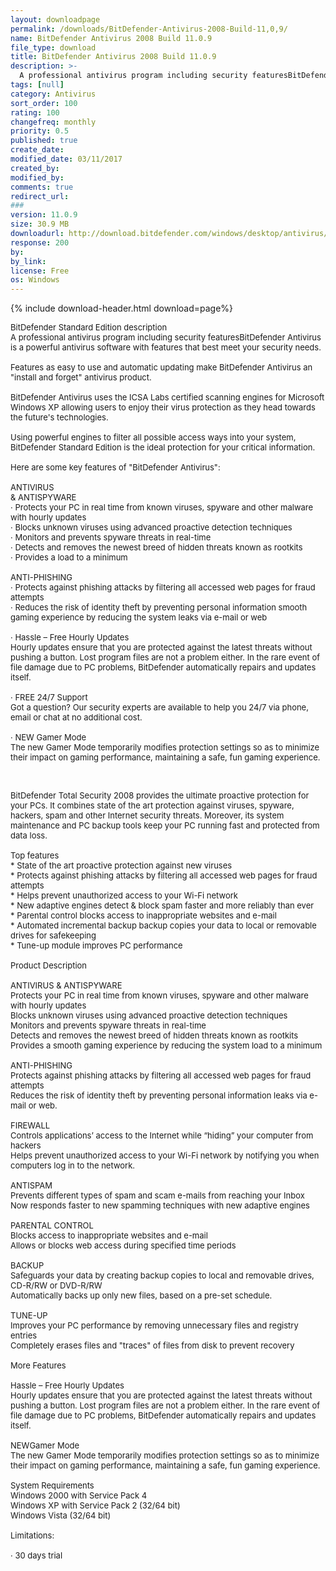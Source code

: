 ```yaml
---
layout: downloadpage
permalink: /downloads/BitDefender-Antivirus-2008-Build-11,0,9/
name: BitDefender Antivirus 2008 Build 11.0.9
file_type: download
title: BitDefender Antivirus 2008 Build 11.0.9
description: >-
  A professional antivirus program including security featuresBitDefender Antivirus is a powerful antivirus software with features that best meet your security needs.
tags: [null]
category: Antivirus
sort_order: 100
rating: 100
changefreq: monthly
priority: 0.5
published: true
create_date: 
modified_date: 03/11/2017
created_by: 
modified_by: 
comments: true
redirect_url: 
### 
version: 11.0.9
size: 30.9 MB
downloadurl: http://download.bitdefender.com/windows/desktop/antivirus/final/en/bitdefender_antivirus_2008_32b.exe
response: 200
by: 
by_link: 
license: Free
os: Windows
---
```


{% include download-header.html download=page%}

<p style="fix-download-text !important">
<p><font size="2">BitDefender Standard Edition description <br />
A professional antivirus program including security featuresBitDefender Antivirus is a powerful antivirus software with features that best meet your security needs. <br />
<br />
Features as easy to use and automatic updating make BitDefender Antivirus an "install and forget" antivirus product. <br />
<br />
BitDefender Antivirus uses the ICSA Labs certified scanning engines for Microsoft Windows XP allowing users to enjoy their virus protection as they head towards the future's technologies. <br />
<br />
Using powerful engines to filter all possible access ways into your system, BitDefender Standard Edition is the ideal protection for your critical information. <br />
<br />
Here are some key features of "BitDefender Antivirus": <br />
<br />
ANTIVIRUS <br />
&amp; ANTISPYWARE <br />
· Protects your PC in real time from known viruses, spyware and other malware with hourly updates <br />
· Blocks unknown viruses using advanced proactive detection techniques <br />
· Monitors and prevents spyware threats in real-time <br />
· Detects and removes the newest breed of hidden threats known as rootkits <br />
· Provides a load to a minimum <br />
<br />
ANTI-PHISHING <br />
· Protects against phishing attacks by filtering all accessed web pages for fraud attempts <br />
· Reduces the risk of identity theft by preventing personal information smooth gaming experience by reducing the system leaks via e-mail or web <br />
<br />
· Hassle – Free Hourly Updates <br />
Hourly updates ensure that you are protected against the latest threats without pushing a button. Lost program files are not a problem either. In the rare event of file damage due to PC problems, BitDefender automatically repairs and updates itself. <br />
<br />
· FREE 24/7 Support <br />
Got a question? Our security experts are available to help you 24/7 via phone, email or chat at no additional cost. <br />
<br />
· NEW Gamer Mode <br />
The new Gamer Mode temporarily modifies protection settings so as to minimize their impact on gaming performance, maintaining a safe, fun gaming experience. <br />
</font></p>
<p>&#160;</p>
<p><font size="2">BitDefender Total Security 2008 provides the ultimate proactive protection for your PCs. It combines state of the art protection against viruses, spyware, hackers, spam and other Internet security threats. Moreover, its system maintenance and PC backup tools keep your PC running fast and protected from data loss. <br />
<br />
Top features <br />
* State of the art proactive protection against new viruses <br />
* Protects against phishing attacks by filtering all accessed web pages for fraud attempts <br />
* Helps prevent unauthorized access to your Wi-Fi network <br />
* New adaptive engines detect &amp; block spam faster and more reliably than ever <br />
* Parental control blocks access to inappropriate websites and e-mail <br />
* Automated incremental backup backup copies your data to local or removable drives for safekeeping <br />
* Tune-up module improves PC performance <br />
<br />
Product Description <br />
<br />
ANTIVIRUS &amp; ANTISPYWARE <br />
Protects your PC in real time from known viruses, spyware and other malware with hourly updates <br />
Blocks unknown viruses using advanced proactive detection techniques <br />
Monitors and prevents spyware threats in real-time <br />
Detects and removes the newest breed of hidden threats known as rootkits <br />
Provides a smooth gaming experience by reducing the system load to a minimum <br />
<br />
ANTI-PHISHING <br />
Protects against phishing attacks by filtering all accessed web pages for fraud attempts <br />
Reduces the risk of identity theft by preventing personal information leaks via e-mail or web. <br />
<br />
FIREWALL <br />
Controls applications’ access to the Internet while “hiding” your computer from hackers <br />
Helps prevent unauthorized access to your Wi-Fi network by notifying you when computers log in to the network. <br />
<br />
ANTISPAM <br />
Prevents different types of spam and scam e-mails from reaching your Inbox <br />
Now responds faster to new spamming techniques with new adaptive engines <br />
<br />
PARENTAL CONTROL <br />
Blocks access to inappropriate websites and e-mail <br />
Allows or blocks web access during specified time periods <br />
<br />
BACKUP <br />
Safeguards your data by creating backup copies to local and removable drives, CD-R/RW or DVD-R/RW <br />
Automatically backs up only new files, based on a pre-set schedule. <br />
<br />
TUNE-UP <br />
Improves your PC performance by removing unnecessary files and registry entries <br />
Completely erases files and "traces" of files from disk to prevent recovery <br />
<br />
More Features <br />
<br />
Hassle – Free Hourly Updates <br />
Hourly updates ensure that you are protected against the latest threats without pushing a button. Lost program files are not a problem either. In the rare event of file damage due to PC problems, BitDefender automatically repairs and updates itself. <br />
<br />
NEWGamer Mode <br />
The new Gamer Mode temporarily modifies protection settings so as to minimize their impact on gaming performance, maintaining a safe, fun gaming experience. <br />
<br />
System Requirements <br />
Windows 2000 with Service Pack 4 <br />
Windows XP with Service Pack 2 (32/64 bit) <br />
Windows Vista (32/64 bit)<br />
<br />
Limitations: <br />
<br />
· 30 days trial</font></p></p>
